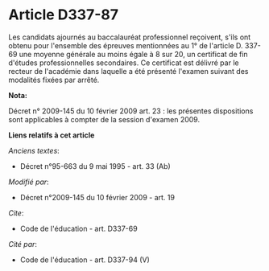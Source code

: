 # Article D337-87

Les candidats ajournés au baccalauréat professionnel reçoivent, s'ils ont obtenu pour l'ensemble des épreuves mentionnées au
1° de l'article D. 337-69 une moyenne générale au moins égale à 8 sur 20, un certificat de fin d'études professionnelles
secondaires. Ce certificat est délivré par le recteur de l'académie dans laquelle a été présenté l'examen suivant des
modalités fixées par arrêté.

**Nota:**

Décret n° 2009-145 du 10 février 2009 art. 23 : les présentes dispositions sont applicables à compter de la session d'examen
2009.

**Liens relatifs à cet article**

_Anciens textes_:

  - Décret n°95-663 du 9 mai 1995 - art. 33 (Ab)

_Modifié par_:

  - Décret n°2009-145 du 10 février 2009 - art. 19

_Cite_:

  - Code de l'éducation - art. D337-69

_Cité par_:

  - Code de l'éducation - art. D337-94 (V)
